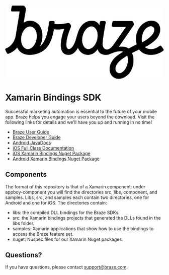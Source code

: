 ![Braze Logo](https://github.com/Appboy/appboy-xamarin-bindings/blob/master/braze-logo.png)

# Xamarin Bindings SDK

Successful marketing automation is essential to the future of your mobile app. Braze helps you engage your users beyond the download. Visit the following links for details and we'll have you up and running in no time!

- [Braze User Guide](https://www.braze.com/docs/user_guide/introduction/ "Braze User Guide")
- [Braze Developer Guide](https://www.braze.com/docs/developer_guide/home/ "Braze Developer Guide")
- [Android JavaDocs](http://appboy.github.io/appboy-android-sdk/javadocs/ "Braze Android SDK Class Documentation")
- [iOS Full Class Documentation](http://appboy.github.io/appboy-ios-sdk/docs/annotated.html "Braze iOS SDK Class Documentation")
- [iOS Xamarin Bindings Nuget Package](https://www.nuget.org/packages/AppboyPlatformXamariniOSBinding/ "iOS Xamarin Bindings Nuget Package")
- [Android Xamarin Bindings Nuget Package](https://www.nuget.org/packages/AppboyPlatform.AndroidBinding/ "Android Xamarin Bindings Nuget Package")

## Components

The format of this repository is that of a Xamarin component: under appboy-component you will find the directories src,
libs, component, and samples. Libs, src, and samples each contain two directories, one for Android and one for iOS. The directories
contain:

- libs: the compiled DLL bindings for the Braze SDKs.
- src: the Xamarin bindings projects that generated the DLLs found in the libs folder.
- samples: Xamarin applications that show how to use the bindings to access the Braze feature set.
- nuget: Nuspec files for our Xamarin Nuget packages.

## Questions?

If you have questions, please contact [support@braze.com](mailto:support@braze.com).
